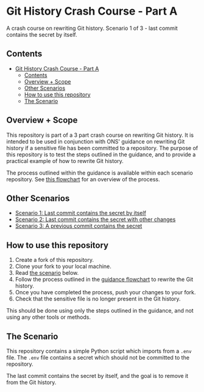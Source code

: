 # Git History Crash Course - Part A

A crash course on rewriting Git history. Scenario 1 of 3 - last commit contains the secret by itself.

## Contents

- [Git History Crash Course - Part A](#git-history-crash-course---part-a)
  - [Contents](#contents)
  - [Overview + Scope](#overview--scope)
  - [Other Scenarios](#other-scenarios)
  - [How to use this repository](#how-to-use-this-repository)
  - [The Scenario](#the-scenario)

## Overview + Scope

This repository is part of a 3 part crash course on rewriting Git history. It is intended to be used in conjunction with ONS' guidance on rewriting Git history if a sensitive file has been committed to a repository. The purpose of this repository is to test the steps outlined in the guidance, and to provide a practical example of how to rewrite Git history.

The process outlined within the guidance is available within each scenario repository. See [this flowchart](./process_flowchart.png) for an overview of the process.

## Other Scenarios

- [Scenario 1: Last commit contains the secret by itself](https://github.com/ONS-Innovation/git-history-crash-course-a)
- [Scenario 2: Last commit contains the secret with other changes](https://github.com/ONS-Innovation/git-history-crash-course-b)
- [Scenario 3: A previous commit contains the secret](https://github.com/ONS-Innovation/git-history-crash-course-c)

## How to use this repository

1. Create a fork of this repository.
2. Clone your fork to your local machine.
3. Read [the scenario](#the-scenario) below.
4. Follow the process outlined in the [guidance flowchart](./process_flowchart.png) to rewrite the Git history.
5. Once you have completed the process, push your changes to your fork.
6. Check that the sensitive file is no longer present in the Git history.

This should be done using only the steps outlined in the guidance, and not using any other tools or methods.

## The Scenario

This repository contains a simple Python script which imports from a `.env` file. The `.env` file contains a secret which should not be committed to the repository.

The last commit contains the secret by itself, and the goal is to remove it from the Git history.
